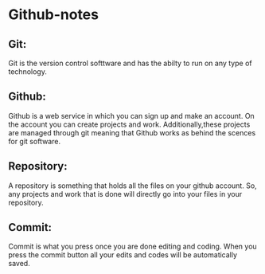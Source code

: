 # Github-notes

## Git:
<p>Git is the version control softtware and has the abilty to run on any type of technology. </p>

## Github: 
<p>Github is a web service in which you can sign up and make an account. On the account you can create projects and work. Additionally,these projects are managed through git meaning that Github works as behind the scences for git software. </p>

## Repository:
<p> A repository is something that holds all the files on your github account. So, any projects and work that is done will directly go into your files in your repository.  </p>

## Commit:
<p> Commit is what you press once you are done editing and coding. When you press the commit button all your edits and codes will be automatically saved.</p>
